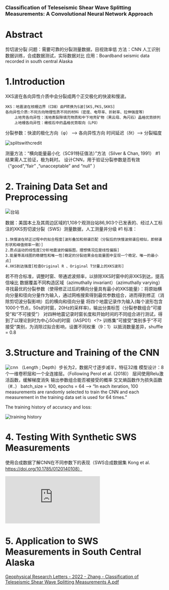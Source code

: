 ### Classification of Teleseismic Shear Wave Splitting Measurements: A Convolutional Neural Network Approach
# Abstract
  剪切波分裂
  问题：需要可靠的分裂测量数据，目视效率低
  方法：CNN 人工识别数据训练，合成数据测试，实际数据对比
  应用：Boardband seismic data recorded in south central Alaska

# 1.Introduction
  XKS波在各向异性介质中会分裂成两个正交极化的快波和慢波。
  ```
  XKS：地震波在核幔边界（CDB）由P转换为S波[SKS,PKS,SKKS]
  各向异性介质:不同方向物理性质不同的材料（密度、电导率、折射率、拉伸强度等）
      上地壳各向异性：浅地表裂隙填充物质和中下地壳矿物（黑云母、角闪石）晶格优势排列
      上地幔各向异性：橄榄石中的晶格优势取向（LPO）
 
  ```

  分裂参数：快波的极化方向（φ） -->  各向异性方向
                    时间延迟（δt）-->  分裂幅度
   
![splitswithcredit](https://github.com/user-attachments/assets/b8761590-9308-4025-bb9f-e1e1ed4694f2)

  测量方法：“横向能量最小化（SC91特征值法）”方法（Silver & Chan, 1991）
  #1
  结果需人工验证，极为耗时。
  设计CNN，用于验证分裂参数是否有效（“good”,“fair” ,“unacceptable” and “null” ）
  
# 2. Training Data Set and Preprocessing
![台站](https://github.com/user-attachments/assets/0ded0b27-4840-42a7-9c7a-d7faf384e17d)

  数据：美国本土及其周边区域的1,108个观测台站86,903个已发表的、经过人工标注的XKS剪切波分裂（SWS）测量数据，人工测量并分级
  #1
  标准：
  ```
  1.快慢波在矫正过程中的拟合程度[波形叠加和频谱匹配（分裂后的快慢波频谱应相似，即频谱形状和峰值频率一致）]
  2.质点运动的线性度[分析地震波的偏振图，理想情况应是线性偏振]
  3.能量等高线图的稳健性和唯一性[稳定的分裂结果会在能量图中呈现一个稳定、唯一的最小点]
  4.XKS到达强度[检查Original R 、Original T分量上的XKS波形]
  ```
  若不符合标准，调整时窗、带通滤波频率，以排除XKS时窗中的非XKS到达，提高信噪比
  数据覆盖不同构造区域（azimuthally invariant）（azimuthally varying）
  寻找最优的分裂参数（使得修正过后的横向分量具有最小的XKS能量）：将原始横向分量和径向分量作为输入，通过网格搜索得到最优参数组合，进而得到修正（消除剪切波分裂影响）后的横向和径向分量
  将四个地震记录作为输入(每个波形包含1000个节点，50s的时窗，20Hz的采样率)，输出分类标签（分裂参数组合“可接受”和“不可接受”）
  对四种地震记录时窗长度和开始时间的不同组合进行测试，得到了以理论到时为中心50s的时窗（IASP01）<?>
  训练集“可接受”类别多于“不可接受”类别，为消除过拟合影响，设置不同权重（9：1）以抵消数量差异，shuffle = 0.8

# 3.Structure and Training of the CNN
![cnn](https://github.com/user-attachments/assets/c61f8ee5-c4e0-415d-8956-89f6b1a71be7)
  （Length ; Depth）步长为2，数据尺寸逐步减半，特征32维
  模型设计：8个一维卷积层和一个全连接层。（Following Perol et al. (2018)）
  层间使用Relu激活函数，缓解梯度消失
  输出参数组合能否被接受的概率
  交叉熵函数作为损失函数 （#..）
  batch_size = 100, epochs = 64  --> “In each iteration, 100 measurements are randomly selected to train the CNN and each measurement in the training data set is used for 64 times.”
  
   The training history of accuracy and loss:   
 
![training history](https://github.com/user-attachments/assets/e625fb4d-5eaf-48cc-b6bf-e92368d059dd)

#  4. Testing With Synthetic SWS Measurements
  使用合成数据了解CNN在不同参数下的表现（SWS合成数据集   Kong et al.  
https://doi.org/10.1785/0120140108）
   
   ![公式](https://latex.codecogs.com/png.latex?R(t)%20%3D%20A_0%20%5Csin(2%5Cpi%20f%20t)%20e%5E%7B-%5Calpha%20t%7D)




  

# 5. Application to SWS Measurements in South Central Alaska

[Geophysical Research Letters - 2022 - Zhang - Classification of Teleseismic Shear Wave Splitting Measurements  A.pdf](https://github.com/user-attachments/files/17540440/Geophysical.Research.Letters.-.2022.-.Zhang.-.Classification.of.Teleseismic.Shear.Wave.Splitting.Measurements.A.pdf)
